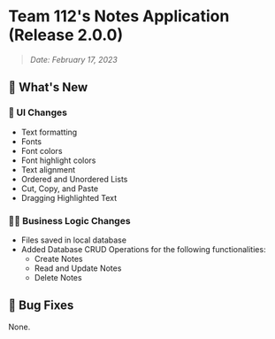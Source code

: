 # Team 112's Notes Application (Release 2.0.0)
> _Date: February 17, 2023_

## 🚀 What's New

### 💅 UI Changes

- Text formatting
- Fonts
- Font colors
- Font highlight colors
- Text alignment
- Ordered and Unordered Lists
- Cut, Copy, and Paste
- Dragging Highlighted Text

### 👩‍💻 Business Logic Changes
- Files saved in local database
- Added Database CRUD Operations for the following functionalities:
  - Create Notes
  - Read and Update Notes
  - Delete Notes


## 🐞 Bug Fixes
None.

